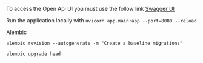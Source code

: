 

To access the Open Api UI you must use the follow link [Swagger UI](http://localhost:8080/docs)


Run the application locally with `uvicorn app.main:app --port=8080 --reload`



Alembic 

`alembic revision --autogenerate -m "Create a baseline migrations"`

`alembic upgrade head`